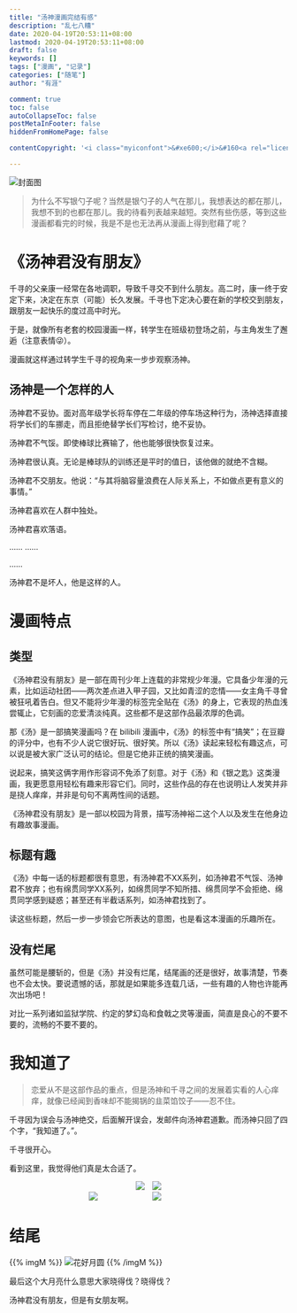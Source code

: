 ```yaml
---
title: "汤神漫画完结有感"
description: "乱七八糟"
date: 2020-04-19T20:53:11+08:00
lastmod: 2020-04-19T20:53:11+08:00
draft: false
keywords: []
tags: ["漫画", "记录"]
categories: ["随笔"]
author: "有涯"

comment: true
toc: false
autoCollapseToc: false
postMetaInFooter: false
hiddenFromHomePage: false

contentCopyright: '<i class="myiconfont">&#xe600;</i>&#160<a rel="license" href="https://creativecommons.org/licenses/by-nc-nd/4.0/" target="_blank" title="Attribution-NonCommercial-NoDerivatives 4.0 International (CC BY-NC-ND 4.0)">署名-非商业性使用-禁止演绎 4.0 国际</a>&#160转载请保留原文链接及作者'

---
```


![封面图](https://i.loli.net/2020/04/19/zKGeRpnU6Y25ImW.jpg)

<!--more-->

> 为什么不写银勺子呢？当然是银勺子的人气在那儿，我想表达的都在那儿，我想不到的也都在那儿。我的待看列表越来越短。突然有些伤感，等到这些漫画都看完的时候，我是不是也无法再从漫画上得到慰藉了呢？

# 《汤神君没有朋友》
千寻的父亲康一经常在各地调职，导致千寻交不到什么朋友。高二时，康一终于安定下来，决定在东京（可能）长久发展。千寻也下定决心要在新的学校交到朋友，跟朋友一起快乐的度过高中时光。

于是，就像所有老套的校园漫画一样，转学生在班级初登场之前，与主角发生了邂逅（注意表情😜）。

漫画就这样通过转学生千寻的视角来一步步观察汤神。

## 汤神是一个怎样的人
汤神君不妥协。面对高年级学长将车停在二年级的停车场这种行为，汤神选择直接将学长们的车挪走，而且拒绝替学长们写检讨，绝不妥协。

汤神君不气馁。即使棒球比赛输了，他也能够很快恢复过来。

汤神君很认真。无论是棒球队的训练还是平时的值日，该他做的就绝不含糊。

汤神君不交朋友。他说：“与其将脑容量浪费在人际关系上，不如做点更有意义的事情。”

汤神君喜欢在人群中独处。

汤神君喜欢落语。

…… ……

……

汤神君不是坏人，他是这样的人。

# 漫画特点
## 类型
《汤神君没有朋友》是一部在周刊少年上连载的非常规少年漫。它具备少年漫的元素，比如运动社团——两次差点进入甲子园，又比如青涩的恋情——女主角千寻曾被狂吼着告白。但又不能将少年漫的标签完全贴在《汤》的身上，它表现的热血浅尝辄止，它刻画的恋爱清淡纯真。这些都不是这部作品最浓厚的色调。

那《汤》是一部搞笑漫画吗？在 bilibili 漫画中，《汤》的标签中有“搞笑”；在豆瓣的评分中，也有不少人说它很好玩、很好笑。所以《汤》读起来轻松有趣这点，可以说是被大家广泛认可的结论。但是它绝非正统的搞笑漫画。

说起来，搞笑这俩字用作形容词不免添了刻意。对于《汤》和《银之匙》这类漫画，我更愿意用轻松有趣来形容它们。同时，这些作品的存在也说明让人发笑并非是挠人痒痒，并非是句句不离两性间的话题。

《汤神君没有朋友》是一部以校园为背景，描写汤神裕二这个人以及发生在他身边有趣故事漫画。

## 标题有趣
《汤》中每一话的标题都很有意思，有汤神君不XX系列，如汤神君不气馁、汤神君不放弃；也有绵贯同学XX系列，如绵贯同学不知所措、绵贯同学不会拒绝、绵贯同学感到疑惑；甚至还有半截话系列，如汤神君找到了。

读这些标题，然后一步一步领会它所表达的意图，也是看这本漫画的乐趣所在。

## 没有烂尾
虽然可能是腰斩的，但是《汤》并没有烂尾，结尾画的还是很好，故事清楚，节奏也不会太快。要说遗憾的话，那就是如果能多连载几话，一些有趣的人物也许能再次出场吧！

对比一系列诸如监狱学院、约定的梦幻岛和食戟之灵等漫画，简直是良心的不要不要的，流畅的不要不要的。

# 我知道了
> 恋爱从不是这部作品的重点，但是汤神和千寻之间的发展着实看的人心痒痒，就像已经闻到香味却不能揭锅的韭菜馅饺子——忍不住。

千寻因为误会与汤神绝交，后面解开误会，发邮件向汤神君道歉。而汤神只回了四个字，“我知道了。”。

千寻很开心。

看到这里，我觉得他们真是太合适了。

<!-- {{% imgS %}}
![](https://i.loli.net/2020/04/19/X3bgGpyNDLoAUek.jpg)

![](https://i.loli.net/2020/04/19/mlJr3x7w2Xc1ZCP.jpg)

![](https://i.loli.net/2020/04/19/CKqg74Q6puNby51.jpg)

![](https://i.loli.net/2020/04/19/6s7cnPv2TVOakJS.jpg)
{{% /imgS %}} -->

<center>
<div style="display:inline-block;max-width:37%;"><img src="https://i.loli.net/2020/04/19/X3bgGpyNDLoAUek.jpg"></div>
<div style="display:inline-block;margin-left:10px;max-width:37%;"><img src="https://i.loli.net/2020/04/19/mlJr3x7w2Xc1ZCP.jpg"></div>
</center>

<center>
<div style="display:inline-block;max-width:37%;"><img src="https://i.loli.net/2020/04/19/CKqg74Q6puNby51.jpg"></div>
<div style="display:inline-block;margin-left:10px;width:37%;"><img src="https://i.loli.net/2020/04/19/6s7cnPv2TVOakJS.jpg"></div>
</center>

# 结尾

{{% imgM %}}
![花好月圆](https://i.loli.net/2020/04/19/6LUapT5hCYbZsFe.png)
{{% /imgM %}}

最后这个大月亮什么意思大家晓得伐？晓得伐？

汤神君没有朋友，但是有女朋友啊。